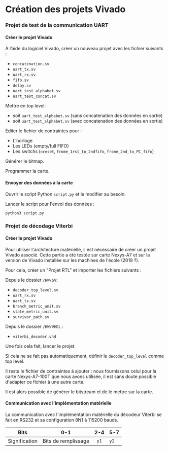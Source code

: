 # Création des projets Vivado

### Projet de test de la communication UART
#### Créer le projet Vivado
À l’aide du logiciel Vivado, créer un nouveau projet avec les fichier suivants :
- `concatenation.sv`
- `uart_tx.sv`
- `uart_rx.sv`
- `fifo.sv`
- `delay.sv`
- `uart_test_alphabet.sv`
- `uart_test_concat.sv`

Mettre en top level:
- soit `uart_test_alphabet.sv` (sans concatenation des données en sortie)
- soit `uart_test_alphabet.sv` (avec concatenation des données en sortie)

Éditer le fichier de contraintes pour :
- L’horloge
- Les LEDs (empty/full FIFO)
- Les switchs (`nreset`, `frome_1rst_to_2ndfifo`, `frome_2nd_to_PC_fifo`)

Générer le bitmap.

Programmer la carte.

#### Envoyer des données à la carte
Ouvrir le script Python `script.py` et le modifier au besoin.

Lancer le script pour l'envoi des données :

```bash
python3 script.py
```

### Projet de décodage Viterbi
#### Créer le projet Vivado
Pour utiliser l'architecture matérielle, il est nécessaire de créer un projet Vivado associé. Cette partie a été testée sur carte Nexys-A7 et sur la version de Vivado installée sur les machines de l'école (2019 ?).

Pour cela, créer un "Projet RTL" et importer les fichiers suivants :

Depuis le dossier `/HW/SV`:
- `decoder_top_level.sv`
- `uart_rx.sv`
- `uart_tx.sv`
- `branch_metric_unit.sv`
- `state_metric_unit.sv`
- `survivor_path.sv`

Depuis le dossier `/HW/VHDL` :
- `viterbi_decoder.vhd`

Une fois cela fait, lancer le projet.

Si cela ne se fait pas automatiquement, définir le `decoder_top_level` comme top level.

Il reste le fichier de contraintes à ajouter : nous fournissons celui pour la carte Nexys-A7-100T que nous avons utilisée, il est sans doute possible d'adapter ce fichier à une autre carte.

Il est alors possible de générer le bitstream et de le mettre sur la carte.

#### Communication avec l'implémentation matérielle

La communication avec l'implémentation matérielle du décodeur Viterbi se fait en RS232 et sa configuration 8N1 à 115200 bauds.

|     Bits      |         0-1         | 2-4  | 5-7  |
|:-------------:|:-------------------:|:----:|:-----|
| Signification | Bits de remplissage | `y1` | `y2` |